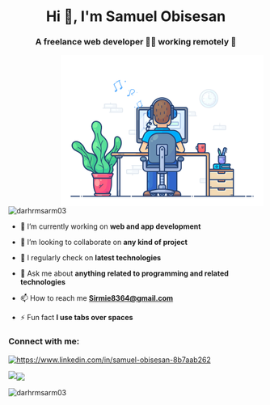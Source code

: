 <h1 align="center">Hi 👋, I'm Samuel Obisesan</h1>
<h3 align="center">A freelance web developer 👨‍💻 working remotely 🚀</h3>


<img align ="right" alt="coding" width="400"  src="https://raw.githubusercontent.com/SupianIDz/SupianIDz/main/coding.gif">

<p align="left"> <img src="https://komarev.com/ghpvc/?username=darhrmsarm03&label=Profile%20views&color=0e75b6&style=flat" alt="darhrmsarm03" /> </p>

- 🔭 I’m currently working on **web and app development**

- 👯 I’m looking to collaborate on **any kind of project**

- 📝 I regularly check on **latest technologies**

- 💬 Ask me about **anything related to programming and related technologies**

- 📫 How to reach me **Sirmie8364@gmail.com**

- ⚡ Fun fact **I use tabs over spaces**

<h3 align="left">Connect with me:</h3>
<p align="left">
<a href="https://linkedin.com/in/https://www.linkedin.com/in/samuel-obisesan-8b7aab262" target="blank"><img align="center" src="https://raw.githubusercontent.com/rahuldkjain/github-profile-readme-generator/master/src/images/icons/Social/linked-in-alt.svg" alt="https://www.linkedin.com/in/samuel-obisesan-8b7aab262" height="30" width="40" /></a>
</p>

 
 </a>
<p><img align="left" src="https://github-readme-stats.vercel.app/api/top-langs/?username=anuraghazra&layout=compact" /></p>

<p><img align="center" src="https://github-readme-stats.vercel.app/api?username=darhrmsarm03&show_icons=true"/></p>

<p><img align="center" src="https://github-readme-streak-stats.herokuapp.com/?user=darhrmsarm03&" alt="darhrmsarm03" /></p>

